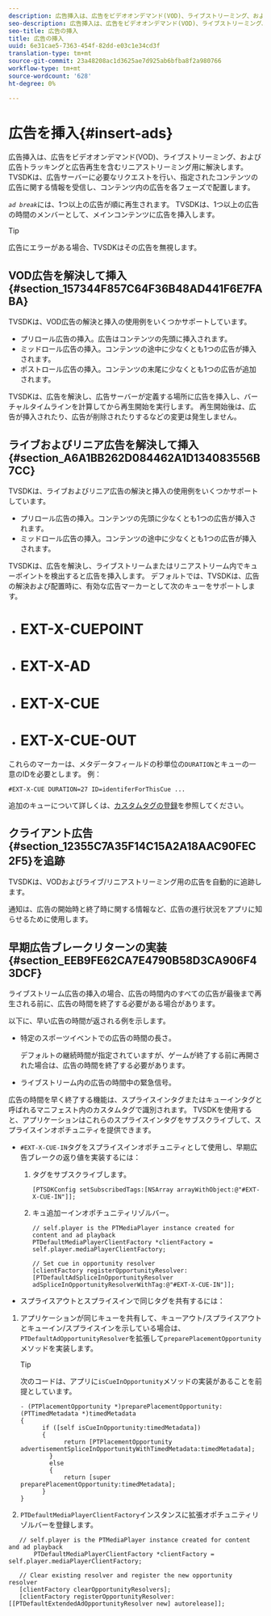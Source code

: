 ```yaml
---
description: 広告挿入は、広告をビデオオンデマンド(VOD)、ライブストリーミング、および広告トラッキングと広告再生を含むリニアストリーミング用に解決します。 TVSDKは、広告サーバーに必要なリクエストを行い、指定されたコンテンツの広告に関する情報を受信し、コンテンツ内の広告を各フェーズで配置します。
seo-description: 広告挿入は、広告をビデオオンデマンド(VOD)、ライブストリーミング、および広告トラッキングと広告再生を含むリニアストリーミング用に解決します。 TVSDKは、広告サーバーに必要なリクエストを行い、指定されたコンテンツの広告に関する情報を受信し、コンテンツ内の広告を各フェーズで配置します。
seo-title: 広告の挿入
title: 広告の挿入
uuid: 6e31cae5-7363-454f-82dd-e03c1e34cd3f
translation-type: tm+mt
source-git-commit: 23a48208ac1d3625ae7d925ab6bfba8f2a980766
workflow-type: tm+mt
source-wordcount: '628'
ht-degree: 0%

---
```



# 広告を挿入{#insert-ads}

広告挿入は、広告をビデオオンデマンド(VOD)、ライブストリーミング、および広告トラッキングと広告再生を含むリニアストリーミング用に解決します。 TVSDKは、広告サーバーに必要なリクエストを行い、指定されたコンテンツの広告に関する情報を受信し、コンテンツ内の広告を各フェーズで配置します。

*`ad break`*&#x200B;には、1つ以上の広告が順に再生されます。 TVSDKは、1つ以上の広告の時間のメンバーとして、メインコンテンツに広告を挿入します。

>[!TIP]
>
>広告にエラーがある場合、TVSDKはその広告を無視します。

## VOD広告を解決して挿入{#section_157344F857C64F36B48AD441F6E7FABA}

TVSDKは、VOD広告の解決と挿入の使用例をいくつかサポートしています。

* プリロール広告の挿入。広告はコンテンツの先頭に挿入されます。
* ミッドロール広告の挿入。コンテンツの途中に少なくとも1つの広告が挿入されます。
* ポストロール広告の挿入。コンテンツの末尾に少なくとも1つの広告が追加されます。

TVSDKは、広告を解決し、広告サーバーが定義する場所に広告を挿入し、バーチャルタイムラインを計算してから再生開始を実行します。 再生開始後は、広告が挿入されたり、広告が削除されたりするなどの変更は発生しません。

## ライブおよびリニア広告を解決して挿入{#section_A6A1BB262D084462A1D134083556B7CC}

TVSDKは、ライブおよびリニア広告の解決と挿入の使用例をいくつかサポートしています。

* プリロール広告の挿入。コンテンツの先頭に少なくとも1つの広告が挿入されます。
* ミッドロール広告の挿入。コンテンツの途中に少なくとも1つの広告が挿入されます。

TVSDKは、広告を解決し、ライブストリームまたはリニアストリーム内でキューポイントを検出すると広告を挿入します。 デフォルトでは、TVSDKは、広告の解決および配置時に、有効な広告マーカーとして次のキューをサポートします。

* # EXT-X-CUEPOINT
* # EXT-X-AD
* # EXT-X-CUE
* # EXT-X-CUE-OUT

これらのマーカーは、メタデータフィールドの秒単位の`DURATION`とキューの一意のIDを必要とします。 例：

```
#EXT-X-CUE DURATION=27 ID=identiferForThisCue ... 
```

追加のキューについて詳しくは、[カスタムタグの登録](../../tvsdk-3x-ios-prog/ios-3x-advertising/ios-3x-custom-tags-configure/ios-3x-custom-tags-subscribe.md)を参照してください。

## クライアント広告{#section_12355C7A35F14C15A2A18AAC90FEC2F5}を追跡

TVSDKは、VODおよびライブ/リニアストリーミング用の広告を自動的に追跡します。

通知は、広告の開始時と終了時に関する情報など、広告の進行状況をアプリに知らせるために使用します。

## 早期広告ブレークリターンの実装{#section_EEB9FE62CA7E4790B58D3CA906F43DCF}

ライブストリーム広告の挿入の場合、広告の時間内のすべての広告が最後まで再生される前に、広告の時間を終了する必要がある場合があります。

以下に、早い広告の時間が返される例を示します。

* 特定のスポーツイベントでの広告の時間の長さ。

   デフォルトの継続時間が指定されていますが、ゲームが終了する前に再開された場合は、広告の時間を終了する必要があります。
* ライブストリーム内の広告の時間中の緊急信号。

広告の時間を早く終了する機能は、スプライスインタグまたはキューインタグと呼ばれるマニフェスト内のカスタムタグで識別されます。 TVSDKを使用すると、アプリケーションはこれらのスプライスインタグをサブスクライブして、スプライスインオポチュニティを提供できます。

* `#EXT-X-CUE-IN`タグをスプライスインオポチュニティとして使用し、早期広告ブレークの返り値を実装するには：

   1. タグをサブスクライブします。

      ```
      [PTSDKConfig setSubscribedTags:[NSArray arrayWithObject:@"#EXT-X-CUE-IN"]];
      ```

   1. キュ追加ーインオポチュニティリゾルバー。

      ```
      // self.player is the PTMediaPlayer instance created for content and ad playback 
      PTDefaultMediaPlayerClientFactory *clientFactory = self.player.mediaPlayerClientFactory; 
      
      // Set cue in opportunity resolver 
      [clientFactory registerOpportunityResolver:[PTDefaultAdSpliceInOpportunityResolver adSpliceInOpportunityResolverWithTag:@"#EXT-X-CUE-IN"]];
      ```

* スプライスアウトとスプライスインで同じタグを共有するには：

1. アプリケーションが同じキューを共有して、キューアウト/スプライスアウトとキューイン/スプライスインを示している場合は、`PTDefaultAdOpportunityResolver`を拡張して`preparePlacementOpportunity`メソッドを実装します。

   >[!TIP]
   >
   >次のコードは、アプリに`isCueInOpportunity`メソッドの実装があることを前提としています。

   ```
   - (PTPlacementOpportunity *)preparePlacementOpportunity:(PTTimedMetadata *)timedMetadata 
   { 
         if ([self isCueInOpportunity:timedMetadata]) 
         { 
               return [PTPlacementOpportunity advertisementSpliceInOpportunityWithTimedMetadata:timedMetadata]; 
           } 
           else 
           { 
               return [super preparePlacementOpportunity:timedMetadata]; 
         } 
   }
   ```

1. `PTDefaultMediaPlayerClientFactory`インスタンスに拡張オポチュニティリゾルバーを登録します。

```
   // self.player is the PTMediaPlayer instance created for content and ad playback 
       PTDefaultMediaPlayerClientFactory *clientFactory = self.player.mediaPlayerClientFactory; 
             
   // Clear existing resolver and register the new opportunity resolver 
   [clientFactory clearOpportunityResolvers]; 
   [clientFactory registerOpportunityResolver:[[PTDefaultExtendedAdOpportunityResolver new] autorelease]];
```
